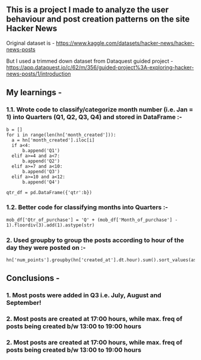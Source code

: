 ## This is a project I made to analyze the user behaviour and post creation patterns on the site Hacker News

Original dataset is - https://www.kaggle.com/datasets/hacker-news/hacker-news-posts

But I used a trimmed down dataset from Dataquest guided project - https://app.dataquest.io/c/62/m/356/guided-project%3A-exploring-hacker-news-posts/1/introduction 

## My learnings - 

### 1.1. Wrote code to classify/categorize month number (i.e. Jan = 1) into Quarters (Q1, Q2, Q3, Q4) and stored in DataFrame :- 
    b = []
    for i in range(len(hn['month_created'])):
      a = hn['month_created'].iloc[i]
      if a<4:
          b.append('Q1')
      elif a>=4 and a<7:
          b.append('Q2')
      elif a>=7 and a<10:
          b.append('Q3')
      elif a>=10 and a<12:
          b.append('Q4')
  
    qtr_df = pd.DataFrame({'qtr':b})

### 1.2. Better code for classifying months into Quarters :-
    mob_df['Qtr_of_purchase'] = 'Q' + (mob_df['Month_of_purchase'] - 1).floordiv(3).add(1).astype(str)

### 2. Used groupby to group the posts according to hour of the day they were posted on :-
    hn['num_points'].groupby(hn['created_at'].dt.hour).sum().sort_values(ascending=False)

## Conclusions - 

### 1. Most posts were added in Q3 i.e. July, August and September!
### 2. Most posts are created at 17:00 hours, while max. freq of posts being created b/w 13:00 to 19:00 hours


### 2. Most posts are created at 17:00 hours, while max. freq of posts being created b/w 13:00 to 19:00 hours 

